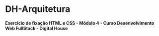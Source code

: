 <h1>DH-Arquitetura</h1>
<h4>Exercício de fixação HTML e CSS - Módulo 4 - Curso Desenvolvimento Web FullStack - Digital House</h4>

